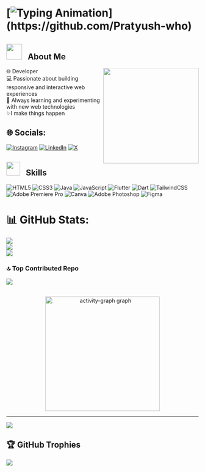 
# [![Typing Animation](https://readme-typing-svg.herokuapp.com?font=Fira+Code&size=24&duration=2000&pause=1000&color=F3F3F&center=true&width=435&lines=Hii,+Pratyush+Here!)](https://github.com/Pratyush-who)

<div align="center">
<!--   <img height="350" src="https://github.com/PratikMane0112/PratikMane0112/blob/main/hack.gif"  /> -->
</div>

## <img src = "https://github-production-user-asset-6210df.s3.amazonaws.com/73993775/283929614-7d083e4b-8c04-4c94-b996-085e97c9a6a0.gif" width = 41px>&nbsp;&nbsp; About Me
<img align = "right" src = "https://github-production-user-asset-6210df.s3.amazonaws.com/73993775/283930112-76687f51-ac99-48ef-a44b-dd11c1d78e7f.gif" width = 250px></img>
🌐 Developer  <br>💻 Passionate about building responsive and interactive web experiences  <br>🚀 Always learning and experimenting with new web technologies  <br> ✨I make things happen <be>

## 🌐 Socials:
[![Instagram](https://img.shields.io/badge/Instagram-%23E4405F.svg?logo=Instagram&logoColor=white)](https://instagram.com/o.g_pratyush) [![LinkedIn](https://img.shields.io/badge/LinkedIn-%230077B5.svg?logo=linkedin&logoColor=white)](https://linkedin.com/in/pratyush-mehra-3135aa1b4) [![X](https://img.shields.io/badge/X-black.svg?logo=X&logoColor=white)](https://x.com/o_g_pratyush)

## <img src = "https://github-production-user-asset-6210df.s3.amazonaws.com/73993775/285126925-0b3a8bfe-ddfb-4c7f-93db-3517b0b6fe69.gif" width = 36px>&nbsp;&nbsp; Skills
![HTML5](https://img.shields.io/badge/html5-%23E34F26.svg?style=for-the-badge&logo=html5&logoColor=white) 
![CSS3](https://img.shields.io/badge/css3-%231572B6.svg?style=for-the-badge&logo=css3&logoColor=white) 
![Java](https://img.shields.io/badge/java-%23ED8B00.svg?style=for-the-badge&logo=openjdk&logoColor=white) 
![JavaScript](https://img.shields.io/badge/javascript-%23323330.svg?style=for-the-badge&logo=javascript&logoColor=%23F7DF1E) 
![Flutter](https://img.shields.io/badge/Flutter-%2302569B.svg?style=for-the-badge&logo=Flutter&logoColor=white) 
![Dart](https://img.shields.io/badge/Dart-%230175C2.svg?style=for-the-badge&logo=Dart&logoColor=white) 
![TailwindCSS](https://img.shields.io/badge/tailwindcss-%2338B2AC.svg?style=for-the-badge&logo=tailwind-css&logoColor=white) 
![Adobe Premiere Pro](https://img.shields.io/badge/Adobe%20Premiere%20Pro-9999FF.svg?style=for-the-badge&logo=Adobe%20Premiere%20Pro&logoColor=white) 
![Canva](https://img.shields.io/badge/Canva-%2300C4CC.svg?style=for-the-badge&logo=Canva&logoColor=white) 
![Adobe Photoshop](https://img.shields.io/badge/adobe%20photoshop-%2331A8FF.svg?style=for-the-badge&logo=adobe%20photoshop&logoColor=white) 
![Figma](https://img.shields.io/badge/figma-%23F24E1E.svg?style=for-the-badge&logo=figma&logoColor=white)

# 📊 GitHub Stats:
![](https://github-readme-stats.vercel.app/api?username=pratyush-who&theme=dark&hide_border=false&include_all_commits=false&count_private=false)<br/>
![](https://github-readme-streak-stats.herokuapp.com/?user=pratyush-who&theme=dark&hide_border=false)<br/>
![](https://github-readme-stats.vercel.app/api/top-langs/?username=pratyush-who&theme=dark&hide_border=false&include_all_commits=false&count_private=false&layout=compact)

### 🔝 Top Contributed Repo
![](https://github-contributor-stats.vercel.app/api?username=Pratyush-who&limit=5&theme=dark&combine_all_yearly_contributions=true)

<div align="center">
  <br>
  <img src="https://github-readme-activity-graph.vercel.app/graph?username=Pratyush-who&radius=16&theme=react&area=true&order=5&custom_title=Contribution%20Graph" height="300" alt="activity-graph graph" />
</div>

---
[![](https://visitcount.itsvg.in/api?id=Pratyush-who&icon=0&color=0)](https://visitcount.itsvg.in)

## 🏆 GitHub Trophies
![](https://github-profile-trophy.vercel.app/?username=pratyush-who&theme=radical&no-frame=false&no-bg=false&margin-w=4)
